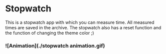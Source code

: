 # Stopwatch

This is a stopwatch app with which you can measure time. All measured times are saved in the archive.
The stopwatch also has a reset function and the function of changing the theme color ;)

### ![Animation](./stopwatch animation.gif)

